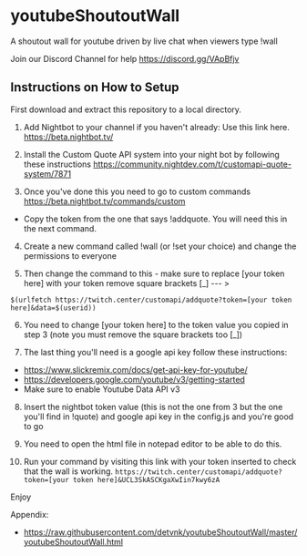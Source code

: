 # youtubeShoutoutWall
A shoutout wall for youtube driven by live chat when viewers type !wall

Join our Discord Channel for help 
https://discord.gg/VApBfjv

## Instructions on How to Setup

First download and extract this repository to a local directory.

1. Add Nightbot to your channel if you haven't already: Use this link here.
https://beta.nightbot.tv/

2. Install the Custom Quote API system into your night bot by following these instructions
https://community.nightdev.com/t/customapi-quote-system/7871

3. Once you've done this you need to go to custom commands
https://beta.nightbot.tv/commands/custom
- Copy the token from the one that says !addquote. You will need this in the next command.

4. Create a new command called !wall (or !set your choice) and change the  permissions to everyone

5. Then change the command to this - make sure to replace [your token here] with your token remove square brackets [_]  --- >
```
$(urlfetch https://twitch.center/customapi/addquote?token=[your token here]&data=$(userid))
```

6. You need to change [your token here] to the token value you copied in step 3 (note you must remove the square brackets too [_])

7. The last thing you'll need is a google api key follow these instructions:
  - https://www.slickremix.com/docs/get-api-key-for-youtube/
  - https://developers.google.com/youtube/v3/getting-started
  - Make sure to enable Youtube Data API v3

8. Insert the nightbot token value (this is not the one from 3 but the one you'll find in !quote) and google api key in the config.js and you're good to go

9. You need to open the html file in notepad editor to be able to do this.

10. Run your command by visiting this link with your token inserted to check that the wall is working. ```https://twitch.center/customapi/addquote?token=[your token here]&UCL3SkASCKgaXwIin7kwy6zA```

Enjoy

Appendix:
- https://raw.githubusercontent.com/detvnk/youtubeShoutoutWall/master/youtubeShoutoutWall.html

